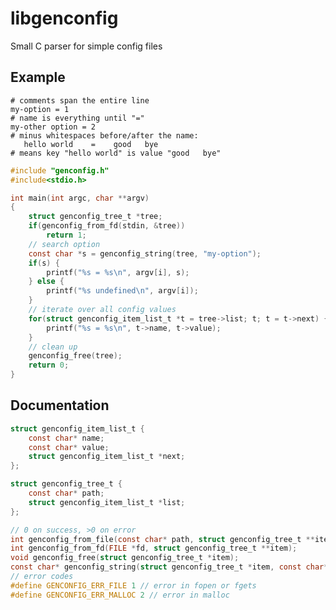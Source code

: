 # libgenconfig
Small C parser for simple config files

## Example

    # comments span the entire line
    my-option = 1
    # name is everything until "="
    my-other option = 2
    # minus whitespaces before/after the name:
       hello world    =    good   bye
    # means key "hello world" is value "good   bye"

```c
#include "genconfig.h"
#include<stdio.h>

int main(int argc, char **argv)
{
    struct genconfig_tree_t *tree;
    if(genconfig_from_fd(stdin, &tree))
        return 1;
    // search option
    const char *s = genconfig_string(tree, "my-option");
    if(s) {
        printf("%s = %s\n", argv[i], s);
    } else {
        printf("%s undefined\n", argv[i]);
    }
    // iterate over all config values
    for(struct genconfig_item_list_t *t = tree->list; t; t = t->next) {
        printf("%s = %s\n", t->name, t->value);
    }
    // clean up
    genconfig_free(tree);
    return 0;
}
```

## Documentation

```c
struct genconfig_item_list_t {
    const char* name;
    const char* value;
    struct genconfig_item_list_t *next;
};

struct genconfig_tree_t {
    const char* path;
    struct genconfig_item_list_t *list;
};

// 0 on success, >0 on error
int genconfig_from_file(const char* path, struct genconfig_tree_t **item);
int genconfig_from_fd(FILE *fd, struct genconfig_tree_t **item);
void genconfig_free(struct genconfig_tree_t *item);
const char* genconfig_string(struct genconfig_tree_t *item, const char* name);
// error codes
#define GENCONFIG_ERR_FILE 1 // error in fopen or fgets
#define GENCONFIG_ERR_MALLOC 2 // error in malloc
```
